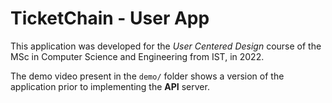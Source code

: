 # TicketChain - User App

This application was developed for the *User Centered Design* course of the MSc in Computer Science and Engineering from IST, in 2022.

The demo video present in the `demo/` folder shows a version of the application prior to implementing the **API** server.

